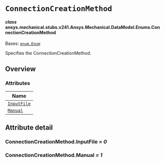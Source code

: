 # `ConnectionCreationMethod`

<a id="ansys.mechanical.stubs.v241.Ansys.Mechanical.DataModel.Enums.ConnectionCreationMethod"></a>

#### *class* ansys.mechanical.stubs.v241.Ansys.Mechanical.DataModel.Enums.ConnectionCreationMethod

Bases: [`enum.Enum`](https://docs.python.org/3/library/enum.html#enum.Enum)

Specifies the ConnectionCreationMethod.

<!-- !! processed by numpydoc !! -->

<a id="overview"></a>

## Overview

### Attributes

| Name |
| ------------------------------------------------------ |
| [`InputFile`](#ConnectionCreationMethod.InputFile) |
| [`Manual`](#ConnectionCreationMethod.Manual) |

<a id="attribute-detail"></a>

## Attribute detail

<a id="ConnectionCreationMethod.InputFile"></a>

### ConnectionCreationMethod.InputFile *= 0*

<a id="ConnectionCreationMethod.Manual"></a>

### ConnectionCreationMethod.Manual *= 1*


